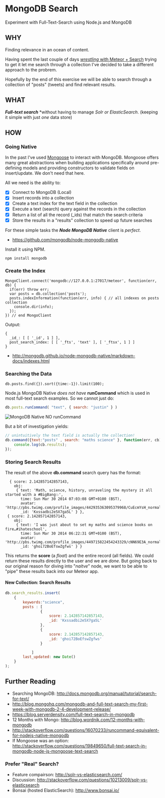 MongoDB Search
==============

Experiment with Full-Text-Search using Node.js and MongoDB

## WHY

Finding relevance in an ocean of content.

Having spent the last couple of days 
[*wrestling* with Meteor + Search](https://github.com/ideaq/meteor-search)
trying to get it let me search through a collection 
I've decided to take a different approach to the probrem.

Hopefully by the end of this exercise we will be able to search through 
a collection of "posts" (tweets) and find relevant results.

## WHAT

***Full-text search*** *without having to manage *Solr or ElasticSearch*.
(keeping it simple with just *one* data store)


## HOW

### Going Native

In the past I've used [Mongoose](http://mongoosejs.com/) to interact with 
MongoDB. Mongoose offers many great abstractions when building applications
specifically around pre-defining models and providing constructors to 
validate fields on insert/update. We don't need that here.

All we need is the ability to:

- [x] Connect to MongoDB (Local)
- [x] Insert records into a collection
- [x] Create a text index for the text field in the collection
- [x] Execute a text (search) query against the records in the collection
- [x] Return a list of all the record (_ids) that match the search criteria
- [x] Store the results in a "results" collection to speed up future searches

For these simple tasks the ***Node MongoDB Native*** client is *perfect*.

- https://github.com/mongodb/node-mongodb-native

Install it using NPM.

```
npm install mongodb
```

### Create the Index

```
MongoClient.connect('mongodb://127.0.0.1:27017/meteor', function(err, db) {
  if(err) throw err;
  var posts = db.collection('posts');
  posts.indexInformation(function(err, info) { // all indexes on posts collection
    console.dir(info);
  });
}) // end MongoClient

```
Output:
```
{ 
  _id_: [ [ '_id', 1 ] ],
  post_search_index: [ [ '_fts', 'text' ], [ '_ftsx', 1 ] ] 
}

```

- http://mongodb.github.io/node-mongodb-native/markdown-docs/indexes.html


### Searching the Data

```
db.posts.find({}).sort({time:-1}).limit(100);
```

Node.js MongoDB Native *does not have* **runCommand** which is used in most 
full-text search examples. So we cannot just do:

```javascript
db.posts.runCommand( "text", { search: "justin" } )
```

![MongoDB Native NO runCommand](http://i.imgur.com/5LKPFNE.png)

But a bit of investigation yields: 

```javascript
// unintuitively the text field is actually the collection!
db.command({text:"posts" , search: "maths science" }, function(err, cb){ 
	console.log(cb.results);
});
```

### Storing Search Results

The result of the above **db.command** search query has the format:

```
  { score: 2.142857142857143,
    obj: 
     { text: 'Math, science, history, unraveling the mystery it all started with a #BigBang💥',
       time: Sun Mar 30 2014 07:03:08 GMT+0100 (BST),
       avatar: 'http://pbs.twimg.com/profile_images/442935363095379968/CuEcmYsH_normal.jpeg',
       _id: 'Kxssadbi2e5X7ga5L' } },
 { score: 2.142857142857143,
    obj: 
     { text: 'I was just about to set my maths and science books on fire…#ihateschool',
       time: Sun Mar 30 2014 06:22:31 GMT+0100 (BST),
       avatar: 'http://pbs.twimg.com/profile_images/449715822454243329/cNN69E3A_normal.jpeg',
       _id: 'ghoi72BoEfswZgfws' } }
```

This returns the **score** (a *float*) and the entire record (all fields).
We could return these results directly to the user and we are *done*.
But going back to our original reason for diving into "*naitve*" node, 
we want to be able to "pipe" these results back into our Meteor app.

#### New Collection: Search Results



```javascript
db.search_results.insert(
	{
		keywords:"science",
		posts : [ 
				{
					score: 2.142857142857143,
					_id: 'Kxssadbi2e5X7ga5L'
				},
				{
					score: 2.142857142857143,
					_id: 'ghoi72BoEfswZgfws' 
				}

			]
		last_updated: new Date()
	}
);
```



## Further Reading

- Searching MongoDB: http://docs.mongodb.org/manual/tutorial/search-for-text/
- http://blog.mongohq.com/mongodb-and-full-text-search-my-first-week-with-mongodb-2-4-development-release/
- https://blog.serverdensity.com/full-text-search-in-mongodb
- 12 Months with Mongo: http://blog.wordnik.com/12-months-with-mongodb
- http://stackoverflow.com/questions/16070233/runcommand-equivalent-for-nodejs-native-mongodb
- If Mongoose was an option: http://stackoverflow.com/questions/19849650/full-text-search-in-mongodb-node-js-mongoose-text-search

### Prefer "Real" Search?

- Feature compairson: http://solr-vs-elasticsearch.com/
- Discussion: http://stackoverflow.com/questions/10213009/solr-vs-elasticsearch
- Bonsai (hosted ElasticSearch): http://www.bonsai.io/
